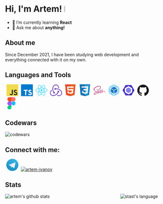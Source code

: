 # Hi, I'm Artem!&nbsp;<img src="https://media.giphy.com/media/hvRJCLFzcasrR4ia7z/giphy.gif" width="5%" height="5%">

- 🌱 I’m currently learning **React**
- 💬 Ask me about **anything!**

## About me

Since December 2021, I have been studying web development and everything connected with it on my own.

## Languages and Tools
&nbsp;<img  src="https://raw.githubusercontent.com/devicons/devicon/1119b9f84c0290e0f0b38982099a2bd027a48bf1/icons/javascript/javascript-original.svg" alt="JavaScript" width="40" height="40"/>
&nbsp;<img  src="https://raw.githubusercontent.com/devicons/devicon/1119b9f84c0290e0f0b38982099a2bd027a48bf1/icons/typescript/typescript-original.svg" alt="TypeScript" width="40" height="40"/>
&nbsp;<img  src="https://raw.githubusercontent.com/devicons/devicon/1119b9f84c0290e0f0b38982099a2bd027a48bf1/icons/react/react-original.svg" alt="React" width="40" height="40"/>
&nbsp;<img  src="https://raw.githubusercontent.com/devicons/devicon/1119b9f84c0290e0f0b38982099a2bd027a48bf1/icons/redux/redux-original.svg" alt="Redux" width="40" height="40"/>
&nbsp;<img  src="https://raw.githubusercontent.com/devicons/devicon/1119b9f84c0290e0f0b38982099a2bd027a48bf1/icons/html5/html5-original.svg" alt="HTML5" width="40" height="40"/>
&nbsp;<img  src="https://raw.githubusercontent.com/devicons/devicon/1119b9f84c0290e0f0b38982099a2bd027a48bf1/icons/css3/css3-original.svg" alt="CSS3" width="40" height="40"/>
&nbsp;<img  src="https://raw.githubusercontent.com/devicons/devicon/1119b9f84c0290e0f0b38982099a2bd027a48bf1/icons/sass/sass-original.svg" alt="SCSS" width="40" height="40"/>
&nbsp;<img  src="https://raw.githubusercontent.com/devicons/devicon/1119b9f84c0290e0f0b38982099a2bd027a48bf1/icons/webpack/webpack-original.svg" alt="Webpack 5" width="40" height="40"/>
 &nbsp;<img  src="https://raw.githubusercontent.com/devicons/devicon/1119b9f84c0290e0f0b38982099a2bd027a48bf1/icons/eslint/eslint-original.svg" alt="ESlint" width="40" height="40"/>
&nbsp;<img  src="https://raw.githubusercontent.com/devicons/devicon/1119b9f84c0290e0f0b38982099a2bd027a48bf1/icons/github/github-original.svg" alt="GIT" width="40" height="40"/>
&nbsp;<img  src="https://raw.githubusercontent.com/devicons/devicon/1119b9f84c0290e0f0b38982099a2bd027a48bf1/icons/figma/figma-original.svg" alt="Figma" width="40" height="40"/>

## Codewars

![codewars](https://www.codewars.com/users/Arterixs/badges/large)

## Connect with me:
&nbsp;<a href="https://t.me/arteminder" target="blank"><img height="40" src="https://raw.githubusercontent.com/github/explore/93d8a67084f94b2a444e510199a6e7622e5b09a3/topics/telegram/telegram.png" alt="Telegram"></a>
&nbsp;<a href="https://www.linkedin.com/in/artem-ivanov-49ba35255/" target="blank"><img src="https://raw.githubusercontent.com/rahuldkjain/github-profile-readme-generator/master/src/images/icons/Social/linked-in-alt.svg" alt="artem-ivanov" height="30" width="40" style="max-width: 100%;"></a>

## Stats
<img align="left" src="https://github-readme-stats.vercel.app/api?username=Arterixs&show_icons=true&theme=transparent" alt="artem's github stats" />
<img align="right" src="https://github-readme-stats.vercel.app/api/top-langs/?username=Arterixs&layout=compact" alt="stast's language" />
